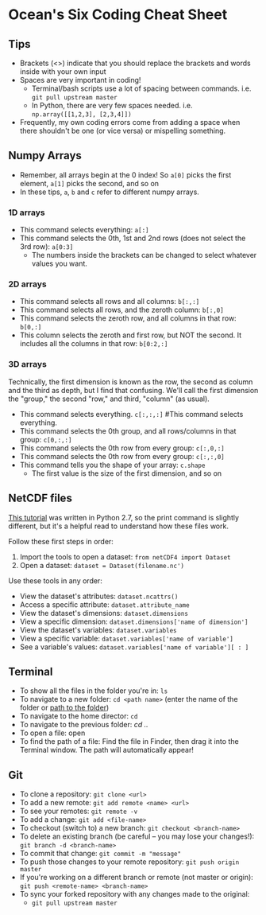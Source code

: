 # Ocean's Six Coding Cheat Sheet

## Tips
- Brackets (<>) indicate that you should replace the brackets and words inside with your own input
- Spaces are very important in coding! 
  - Terminal/bash scripts use a lot of spacing between commands. i.e. `git pull upstream master`
  - In Python, there are very few spaces needed. i.e. `np.array([[1,2,3], [2,3,4]])`
- Frequently, my own coding errors come from adding a space when there shouldn't be one (or vice versa) or mispelling something.
  
## Numpy Arrays
- Remember, all arrays begin at the 0 index! So `a[0]` picks the first element, `a[1]` picks the second, and so on
- In these tips, `a`, `b` and `c` refer to different numpy arrays.
### 1D arrays
- This command selects everything: `a[:]`
- This command selects the 0th, 1st and 2nd rows (does not select the 3rd row): `a[0:3]`
  - The numbers inside the brackets can be changed to select whatever values you want.
### 2D arrays
- This command selects all rows and all columns: `b[:,:]`
- This command selects all rows, and the zeroth column: `b[:,0]`
- This command selects the zeroth row, and all columns in that row: `b[0,:]`
- This column selects the zeroth and first row, but NOT the second. It includes all the columns in that row: `b[0:2,:]` 
### 3D arrays
Technically, the first dimension is known as the row, the second as column and the third as depth, but I find that confusing. We'll call the first dimension the "group," the second "row," and third, "column" (as usual).
- This command selects everything. `c[:,:,:]` #This command selects everything.
- This command selects the 0th group, and all rows/columns in that group: `c[0,:,:]`
- This command selects the 0th row from every group: `c[:,0,:]`
- This command selects the 0th row from every group: `c[:,:,0]`
- This command tells you the shape of your array: `c.shape`
  - The first value is the size of the first dimension, and so on

## NetCDF files
[This tutorial](http://www.ceda.ac.uk/static/media/uploads/ncas-reading-2015/10_read_netcdf_python.pdf) was written in Python 2.7, so the print command is slightly different, but it's a helpful read to understand how these files work.

Follow these first steps in order:
1. Import the tools to open a dataset: `from netCDF4 import Dataset`
2. Open a dataset: `dataset = Dataset(filename.nc')`

Use these tools in any order: 
- View the dataset's attributes: `dataset.ncattrs()`
- Access a specific attribute: `dataset.attribute_name`
- View the dataset's dimensions: `dataset.dimensions`
- View a specific dimension: `dataset.dimensions['name of dimension']`
- View the dataset's variables: `dataset.variables`
- View a specific variable: `dataset.variables['name of variable']`
- See a variable's values: `dataset.variables['name of variable'][ : ]`


## Terminal
- To show all the files in the folder you're in: `ls`
- To navigate to a new folder: `cd <path name>` (enter the name of the folder or [path to the folder](http://www.mactips.info/2011/11/how-to-read-and-write-a-filepath))
- To navigate to the home director: `cd `
- To navigate to the previous folder: *cd ..*
- To open a file: open <file name>
- To find the path of a file: Find the file in Finder, then drag it into the Terminal window. The path will automatically appear!


## Git
- To clone a repository: `git clone <url>`
- To add a new remote: `git add remote <name> <url>`
- To see your remotes: `git remote -v`
- To add a change: `git add <file-name>`
- To checkout (switch to) a new branch: `git checkout <branch-name>`
- To delete an existing branch (be careful – you may lose your changes!): `git branch -d <branch-name>`
- To commit that change: `git commit -m "message"`
- To push those changes to your remote repository: `git push origin master`
- If you're working on a different branch or remote (not master or origin): `git push <remote-name> <branch-name>`
- To sync your forked repository with any changes made to the original: 
    - `git pull upstream master`
